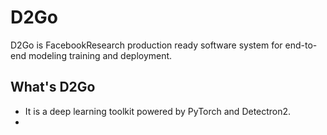 # D2Go

D2Go is FacebookResearch production ready software system for end-to-end modeling training and deployment. 

## What's D2Go

- It is a deep learning toolkit powered by PyTorch and Detectron2.
- 
